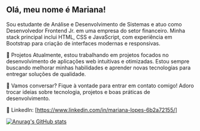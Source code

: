 ## Olá, meu nome é Mariana!

Sou estudante de Análise e Desenvolvimento de Sistemas e atuo como Desenvolvedor Frontend Jr. em uma empresa do setor financeiro. Minha stack principal inclui HTML, CSS e JavaScript, com experiência em Bootstrap para criação de interfaces modernas e responsivas.

🔭 Projetos
Atualmente, estou trabalhando em projetos focados no desenvolvimento de aplicações web intuitivas e otimizadas. Estou sempre buscando melhorar minhas habilidades e aprender novas tecnologias para entregar soluções de qualidade.

💬 Vamos conversar?
Fique à vontade para entrar em contato comigo! Adoro trocar ideias sobre tecnologia, projetos e boas práticas de desenvolvimento.

📧 LinkedIn: [https://www.linkedin.com/in/mariana-lopes-6b2a72155/]


[![Anurag's GitHub stats](https://github-readme-stats.vercel.app/api?username=mfrancy&show_icons=true&theme=dracula&include_all_commits=true&show_owner=true)](https://github.com/mfrancy/github-readme-stats)
